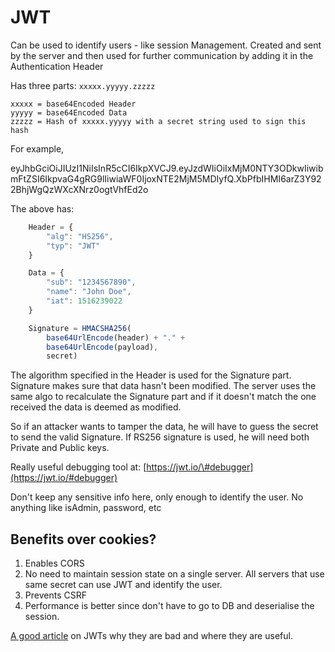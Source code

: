 # JWT

Can be used to identify users - like session Management. Created and sent by the server and then used for further communication by adding it in the Authentication Header

Has three parts: `xxxxx.yyyyy.zzzzz`

```text
xxxxx = base64Encoded Header
yyyyy = base64Encoded Data
zzzzz = Hash of xxxxx.yyyyy with a secret string used to sign this hash
```

For example,

eyJhbGciOiJIUzI1NiIsInR5cCI6IkpXVCJ9.eyJzdWIiOiIxMjM0NTY3ODkwIiwibmFtZSI6IkpvaG4gRG9lIiwiaWF0IjoxNTE2MjM5MDIyfQ.XbPfbIHMI6arZ3Y922BhjWgQzWXcXNrz0ogtVhfEd2o

The above has:

```javascript
    Header = {
        "alg": "HS256",
        "typ": "JWT"
    }

    Data = {
        "sub": "1234567890",
        "name": "John Doe",
        "iat": 1516239022
    }

    Signature = HMACSHA256(
        base64UrlEncode(header) + "." +
        base64UrlEncode(payload),
        secret)
```

The algorithm specified in the Header is used for the Signature part. Signature makes sure that data hasn't been modified. The server uses the same algo to recalculate the Signature part and if it doesn't match the one received the data is deemed as modified. 

So if an attacker wants to tamper the data, he will have to guess the secret to send the valid Signature. If RS256 signature is used, he will need both Private and Public keys.

Really useful debugging tool at: [https://jwt.io/\#debugger](https://jwt.io/#debugger)

Don't keep any sensitive info here, only enough to identify the user. No anything like isAdmin, password, etc

## Benefits over cookies?

1. Enables CORS
2. No need to maintain session state on a single server. All servers that use same secret can use JWT and identify the user.
3. Prevents CSRF
4. Performance is better since don't have to go to DB and deserialise the session.

[A good article](http://cryto.net/~joepie91/blog/2016/06/13/stop-using-jwt-for-sessions/) on JWTs why they are bad and where they are useful.